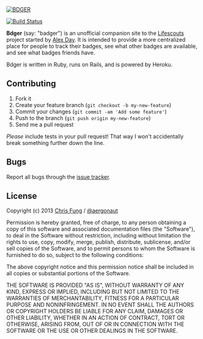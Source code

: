 [![BDGER](https://that-old-black-magic.s3.amazonaws.com/assets/bdger.png)](http://www.bdger.com)

[![Build Status](https://travis-ci.org/aergonaut/bdger.png?branch=master)](https://travis-ci.org/aergonaut/bdger)

**Bdger** (say: "badger") is an unofficial companion site to the [Lifescouts](http://lifescouts.com) project started by [Alex Day](http://youtube.com/nerimon). It is intended to provide a more centralized place for people to track their badges, see what other badges are available, and see what badges friends have.

Bdger is written in Ruby, runs on Rails, and is powered by Heroku.

## Contributing

1. Fork it
2. Create your feature branch (`git checkout -b my-new-feature`)
3. Commit your changes (`git commit -am 'Add some feature'`)
4. Push to the branch (`git push origin my-new-feature`)
5. Send me a pull request

_Please_ include tests in your pull request! That way I won't accidentally break something further down the line.

## Bugs

Report all bugs through the [issue tracker](https://github.com/aergonaut/bdger/issues).

## License

Copyright (c) 2013 [Chris Fung](http://aergonaut.com) / [@aergonaut](http://twitter.com/aergonaut)

Permission is hereby granted, free of charge, to any person obtaining a copy of this software and associated documentation files (the "Software"), to deal in the Software without restriction, including without limitation the rights to use, copy, modify, merge, publish, distribute, sublicense, and/or sell copies of the Software, and to permit persons to whom the Software is furnished to do so, subject to the following conditions:

The above copyright notice and this permission notice shall be included in all copies or substantial portions of the Software.

THE SOFTWARE IS PROVIDED "AS IS", WITHOUT WARRANTY OF ANY KIND, EXPRESS OR IMPLIED, INCLUDING BUT NOT LIMITED TO THE WARRANTIES OF MERCHANTABILITY, FITNESS FOR A PARTICULAR PURPOSE AND NONINFRINGEMENT. IN NO EVENT SHALL THE AUTHORS OR COPYRIGHT HOLDERS BE LIABLE FOR ANY CLAIM, DAMAGES OR OTHER LIABILITY, WHETHER IN AN ACTION OF CONTRACT, TORT OR OTHERWISE, ARISING FROM, OUT OF OR IN CONNECTION WITH THE SOFTWARE OR THE USE OR OTHER DEALINGS IN THE SOFTWARE.